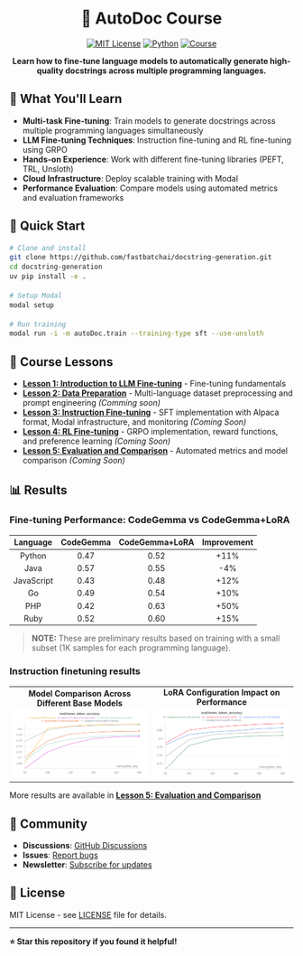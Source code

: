 <div align="center">

# 🚀 AutoDoc Course

[![MIT License](https://img.shields.io/badge/license-MIT-blue.svg)](LICENSE)
[![Python](https://img.shields.io/badge/python-3.11%2B-blue.svg)](https://www.python.org/downloads/)
[![Course](https://img.shields.io/badge/course-lessons-green.svg)](#-course-lessons)

**Learn how to fine-tune language models to automatically generate high-quality docstrings across multiple programming languages.**

</div>


<!-- [![Cost](https://img.shields.io/badge/total%20cost-$30-brightgreen.svg)](#-cost-breakdown) -->

## 🎯 What You'll Learn

- **Multi-task Fine-tuning**: Train models to generate docstrings across multiple programming languages simultaneously
- **LLM Fine-tuning Techniques**: Instruction fine-tuning and RL fine-tuning using GRPO
- **Hands-on Experience**: Work with different fine-tuning libraries (PEFT, TRL, Unsloth)
- **Cloud Infrastructure**: Deploy scalable training with Modal
- **Performance Evaluation**: Compare models using automated metrics and evaluation frameworks

## 🚀 Quick Start

```bash
# Clone and install
git clone https://github.com/fastbatchai/docstring-generation.git
cd docstring-generation
uv pip install -e .

# Setup Modal
modal setup

# Run training
modal run -i -m autoDoc.train --training-type sft --use-unsloth
```

## 📖 Course Lessons

- **[Lesson 1: Introduction to LLM Fine-tuning](lessons/lesson-1-introduction.md)** - Fine-tuning fundamentals
- **[Lesson 2: Data Preparation](lessons/lesson-2-data-preparation.md)** - Multi-language dataset preprocessing and prompt engineering *(Comming soon)*
- **[Lesson 3: Instruction Fine-tuning](lessons/lesson-3-sft.md)** - SFT implementation with Alpaca format, Modal infrastructure, and monitoring *(Coming Soon)*
- **[Lesson 4: RL Fine-tuning](lessons/lesson-4-grpo.md)** - GRPO implementation, reward functions, and preference learning *(Coming Soon)*
- **[Lesson 5: Evaluation and Comparison](lessons/lesson-5-evaluation.md)** - Automated metrics and model comparison *(Coming Soon)*

## 📊 Results

### Fine-tuning Performance: CodeGemma vs CodeGemma+LoRA

<div align="center">

| Language | CodeGemma | CodeGemma+LoRA | Improvement |
|:--------:|:---------------------:|:--------------:|:-----------:|
| Python   | 0.47                 | 0.52           | +11%        |
| Java     | 0.57                 | 0.55           | -4%         |
| JavaScript | 0.43                 | 0.48           | +12%        |
| Go       | 0.49                 | 0.54           | +10%        |
| PHP      | 0.42                 | 0.63           | +50%        |
| Ruby     | 0.52                 | 0.60           | +15%        |

</div>

> **NOTE:** These are preliminary results based on training with a small subset (1K samples for each programming language).

### Instruction finetuning results

<div align="center">

<table>
<tr>
<td align="center">
<b>Model Comparison Across Different Base Models</b><br/>
<img src="figures/doc-gen-model-comparison.png" width="400"/>
</td>
<td align="center">
<b>LoRA Configuration Impact on Performance</b><br/>
<img src="figures/doc-gen-eval-comparison-lora-config.png" width="400"/>
</td>
</tr>
</table>

</div>

More results are available in **[Lesson 5: Evaluation and Comparison](lessons/lesson-5-evaluation.md)**

## 🤝 Community

- **Discussions**: [GitHub Discussions](https://github.com/fastbatchai/docstring-generation/discussions)
- **Issues**: [Report bugs](https://github.com/fastbatchai/docstring-generation/issues)
- **Newsletter**: [Subscribe for updates](https://substack.com/@fastbatch)

## 📄 License

MIT License - see [LICENSE](LICENSE) file for details.

---

**⭐ Star this repository if you found it helpful!**
